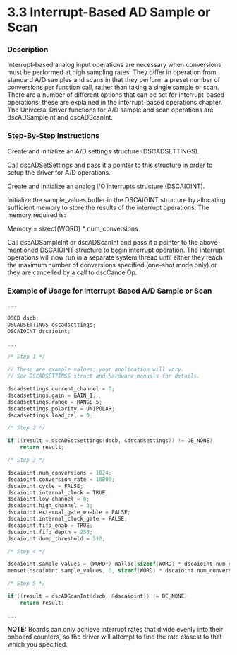 # 3.3 Interrupt-Based AD Sample or Scan

### Description&#x20;

Interrupt-based analog input operations are necessary when conversions must be performed at high sampling rates. They differ in operation from standard A/D samples and scans in that they perform a preset number of conversions per function call, rather than taking a single sample or scan. There are a number of different options that can be set for interrupt-based operations; these are explained in the interrupt-based operations chapter. The Universal Driver functions for A/D sample and scan operations are dscADSampleInt and dscADScanInt.&#x20;

### Step-By-Step Instructions&#x20;

Create and initialize an A/D settings structure (DSCADSETTINGS).&#x20;

Call dscADSetSettings and pass it a pointer to this structure in order to setup the driver for A/D operations.&#x20;

Create and initialize an analog I/O interrupts structure (DSCAIOINT).&#x20;

Initialize the sample\_values buffer in the DSCAIOINT structure by allocating sufficient memory to store the results of the interrupt operations. The memory required is:&#x20;

Memory = sizeof(WORD) \* num\_conversions&#x20;

Call dscADSampleInt or dscADScanInt and pass it a pointer to the above-mentioned DSCAIOINT structure to begin interrupt operation. The interrupt operations will now run in a separate system thread until either they reach the maximum number of conversions specified (one-shot mode only) or they are cancelled by a call to dscCancelOp.&#x20;

### Example of Usage for Interrupt-Based A/D Sample or Scan

```c
... 

DSCB dscb; 
DSCADSETTINGS dscadsettings; 
DSCAIOINT dscaioint; 

... 

/* Step 1 */ 

// These are example values; your application will vary. 
// See DSCADSETTINGS struct and hardware manuals for details. 

dscadsettings.current_channel = 0; 
dscadsettings.gain = GAIN_1; 
dscadsettings.range = RANGE_5; 
dscadsettings.polarity = UNIPOLAR; 
dscadsettings.load_cal = 0; 

/* Step 2 */ 

if ((result = dscADSetSettings(dscb, &dscadsettings)) != DE_NONE) 
    return result; 

/* Step 3 */ 

dscaioint.num_conversions = 1024;
dscaioint.conversion_rate = 10000; 
dscaioint.cycle = FALSE; 
dscaioint.internal_clock = TRUE; 
dscaioint.low_channel = 0; 
dscaioint.high_channel = 3; 
dscaioint.external_gate_enable = FALSE; 
dscaioint.internal_clock_gate = FALSE; 
dscaioint.fifo_enab = TRUE; 
dscaioint.fifo_depth = 256; 
dscaioint.dump_threshold = 512; 

/* Step 4 */ 

dscaioint.sample_values = (WORD*) malloc(sizeof(WORD) * dscaioint.num_conversions); 
memset(dscaioint.sample_values, 0, sizeof(WORD) * dscaioint.num_conversions); 

/* Step 5 */ 

if ((result = dscADScanInt(dscb, &dscaioint)) != DE_NONE) 
    return result; 

...
```

**NOTE:** Boards can only achieve interrupt rates that divide evenly into their onboard counters, so the driver will attempt to find the rate closest to that which you specified.
